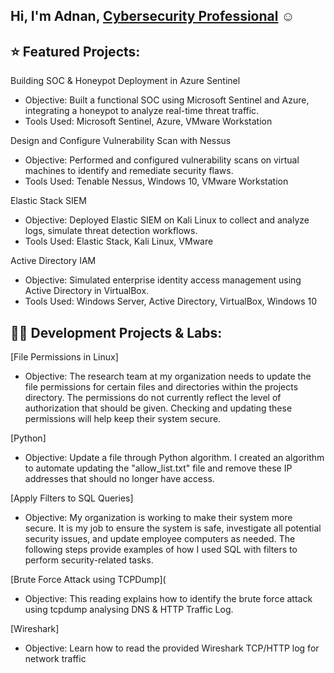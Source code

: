 ## Hi, I'm Adnan, <a href="https://www.linkedin.com/in/adnan-ali-yussuf-59151028b/">Cybersecurity Professional</a> ☺

## ⭐ Featured Projects:

Building SOC & Honeypot Deployment in Azure Sentinel
- Objective: Built a functional SOC using Microsoft Sentinel and Azure, integrating a honeypot to analyze real-time threat traffic.
- Tools Used: Microsoft Sentinel, Azure, VMware Workstation

Design and Configure Vulnerability Scan with Nessus
- Objective: Performed and configured vulnerability scans on virtual machines to identify and remediate security flaws.
- Tools Used: Tenable Nessus, Windows 10, VMware Workstation

Elastic Stack SIEM 
- Objective: Deployed Elastic SIEM on Kali Linux to collect and analyze logs, simulate threat detection workflows.
- Tools Used: Elastic Stack, Kali Linux, VMware

Active Directory IAM
- Objective: Simulated enterprise identity access management using Active Directory in VirtualBox.
- Tools Used: Windows Server, Active Directory, VirtualBox, Windows 10



## 👨‍💻 Development Projects & Labs:

[File Permissions in Linux]

- Objective: The research team at my organization needs to update the file permissions for certain files and directories within the projects directory. The permissions do not currently reflect the level of authorization that should be given. Checking and updating these permissions will help keep their system secure.

[Python]

- Objective: Update a file through Python algorithm. I created an algorithm to automate updating the "allow_list.txt" file and remove these IP addresses that should no longer have access.

[Apply Filters to SQL Queries]

- Objective: My organization is working to make their system more secure. It is my job to ensure the system is safe, investigate all potential security issues, and update employee computers as needed. The following steps provide examples of how I used SQL with filters to perform security-related tasks.

[Brute Force Attack using TCPDump](
- Objective: This reading explains how to identify the brute force attack using tcpdump analysing DNS & HTTP Traffic Log.

[Wireshark]
- Objective: Learn how to read the provided Wireshark TCP/HTTP log for network traffic 


<!--
**CAdnany/Cadnany** is a ✨ _special_ ✨ repository because its `README.md` (this file) appears on your GitHub profile.



